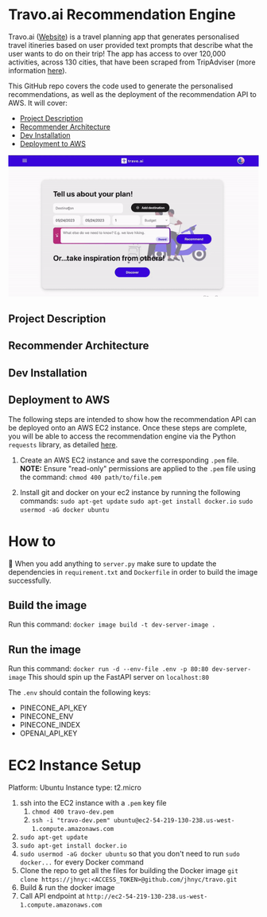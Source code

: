 # Travo.ai Recommendation Engine

Travo.ai ([Website](https://eclectic-brioche-a372fe.netlify.app/)) is a travel planning app that generates personalised travel itineries based on user provided text prompts that describe what the user wants to do on their trip! The app has access to over 120,000 activities, across 130 cities, that have been scraped from TripAdviser (more information [here](https://github.com/mattwheeler092/tripadvisor-scraper)). 

This GitHub repo covers the code used to generate the personalised recommendations, as well as the deployment of the recommendation API to AWS. It will cover:

- [Project Description](#project-description)
- [Recommender Architecture](#recommender-architecture)
- [Dev Installation](#dev-installation)
- [Deployment to AWS](#deployment-to-aws)


![](https://github.com/mattwheeler092/travo-ai-recommendation-engine/blob/main/images/travo-ai-demo.gif)

## Project Description

## Recommender Architecture

## Dev Installation

## Deployment to AWS

The following steps are intended to show how the recommendation API can be deployed onto an AWS EC2 instance. Once these steps are complete, you will be able to access the recommendation engine via the Python `requests` library, as detailed [here](https://github.com/mattwheeler092/travo-ai-recommendation-engine/blob/main/tutorial.ipynb).

1. Create an AWS EC2 instance and save the corresponding `.pem` file. 
   **NOTE:** Ensure "read-only" permissions are applied to the `.pem` file using the command:
   `chmod 400 path/to/file.pem`

2. Install git and docker on your ec2 instance by running the following commands:
   `sudo apt-get update`
   `sudo apt-get install docker.io`
   `sudo usermod -aG docker ubuntu`




# How to
🚨 When you add anything to `server.py` make sure to update the dependencies in `requirement.txt` and `Dockerfile` in order to build the image successfully.
## Build the image

Run this command: `docker image build -t dev-server-image .`

## Run the image

Run this command: `docker run -d --env-file .env -p 80:80 dev-server-image`
This should spin up the FastAPI server on `localhost:80`

The `.env` should contain the following keys:

- PINECONE_API_KEY
- PINECONE_ENV
- PINECONE_INDEX
- OPENAI_API_KEY



# EC2 Instance Setup

Platform: Ubuntu
Instance type: t2.micro

1. ssh into the EC2 instance with a `.pem` key file
   1. `chmod 400 travo-dev.pem`
   2. `ssh -i "travo-dev.pem" ubuntu@ec2-54-219-130-238.us-west-1.compute.amazonaws.com`
2. `sudo apt-get update`
3. `sudo apt-get install docker.io`
4. `sudo usermod -aG docker ubuntu` so that you don't need to run `sudo docker...` for every Docker command 
5. Clone the repo to get all the files for building the Docker image `git clone https://jhnyc:<ACCESS_TOKEN>@github.com/jhnyc/travo.git`
6. Build & run the docker image
7. Call API endpoint at `http://ec2-54-219-130-238.us-west-1.compute.amazonaws.com`